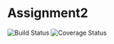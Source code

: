 
# Assignment2
![Build Status](https://travis-ci.com/wuxyel123/assignment2)
![Coverage Status](https://coveralls.io/github/wuxyel123/assignment2?branch=master)
